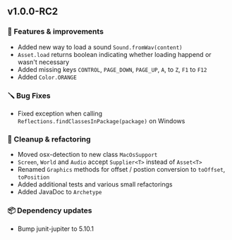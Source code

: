 ## v1.0.0-RC2

### 🚀 Features & improvements

- Added new way to load a sound `Sound.fromWav(content)`
- `Asset.load` returns boolean indicating whether loading happend or wasn't necessary
- Added missing keys `CONTROL`, `PAGE_DOWN`, `PAGE_UP`, `A`, to `Z`,  `F1` to `F12`
- Added `Color.ORANGE`

### 🪛 Bug Fixes

- Fixed exception when calling `Reflections.findClassesInPackage(package)` on Windows

### 🧽 Cleanup & refactoring

- Moved osx-detection to new class `MacOsSupport`
- `Screen`, `World` and `Audio` accept `Supplier<T>` instead of `Asset<T>`
- Renamed `Graphics` methods for offset / postion conversion to `toOffset`, `toPosition`
- Added additional tests and various small refactorings
- Added JavaDoc to `Archetype`

### 📦 Dependency updates

- Bump junit-jupiter to 5.10.1